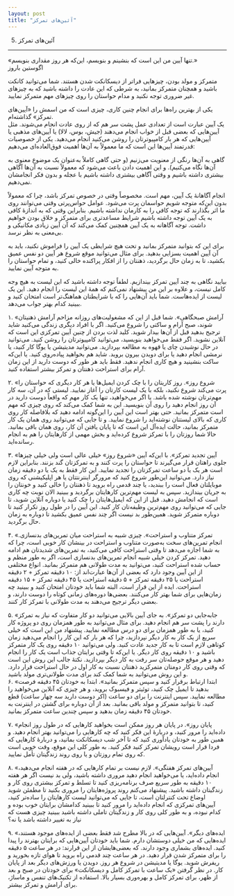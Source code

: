```yaml
---
layout: post
title: "آئین‌های تمرکز"
---
```

5. آئین‌های تمرکز
-----------------

«تنها آیین من این است که بنشینم و بنویسم، این‌که هر روز مقداری بنویسم.»\
اگوستین باروز

متمرکز و مولد بودن، چیزهایی فراتر از دیسکانکت شدن هستند. شما می‌توانید
کانکت باشید و همچنان متمرکز بمانید، به شرطی که این عادت را داشته باشید
که به چیزهای غیر ضروری توجه نکنید و مدام حواستان را روی چیزهای مهم
متمرکز نمایید.

یکی از بهترین راه‌ها برای انجام چنین کاری، چیزی است که من اسمش را
«آیین‌های تمرکز» گذاشته‌ام. \
یک آیین عبارت است از تعدادی عمل پشت سر هم که از روی عادت انجام می‌شوند.
مثل آیین‌هایی که بعضی قبل از خواب انجام می‌دهند (جیش، بوس، لالا) یا
آیین‌های مذهبی یا آیین‌هایی که هر بار کامپیوترتان را روشن می‌کنید انجام
می‌دهید. یکی از خصوصیات قدرتمند آیین‌ها این است که ما معمولاً به آن‌ها
اهمیت فوق‌العاده‌ای می‌دهیم:

گاهی به آن‌ها رنگی از معنویت می‌زنیم (و حتی گاهی کاملاً به‌عنوان یک
موضوع معنوی به آن‌ها نگاه می‌کنیم). و این اهمیت دادن باعث می‌شود که
معمولاً نسبت به آن‌ها آگاهی بیشتری داشته باشیم و وقتی آگاهی بیشتری داشته
باشیم با عجله و بدون فکر انجامشان نمی‌دهیم.

انجام آگاهانهٔ یک آیین، مهم است. مخصوصاً وقتی در خصوص تمرکز باشد، چرا که
معمولاً بدون این‌که متوجه شویم حواسمان پرت می‌شود. عوامل حواس‌پرتی وقتی
می‌توانند روی ما اثر بگذارند که توجه کافی را به کارمان نداشته باشیم.
بنابراین وقتی که به اندازهٔ کافی به یک آیین توجه داشته باشیم شرایط
مساعدتری برای متمرکز و خلاق بودن خواهیم داشت. توجه آگاهانه به یک آیین
همچنین کمک می‌کند که آن آیین زیادی مکانیکی و بی‌معنی به نظر نرسد.

برای این که بتوانید متمرکز بمانید و تحت هیچ شرایطی یک آیین را فراموش
نکنید، باید به آن آیین اهمیت بسزایی بدهید. برای مثال می‌توانید موقع شروع
هر آیین دو نفس عمیق بکشید، تا به زمان حال برگردید، ذهنتان را از افکار
پراکنده خالی کنید، و تمام حواستان را به متوجه آیین نمایید.

بیایید نگاهی به چند آیین تمرکز بیندازیم. لطفاً توجه داشته باشید که این
لیست به هیچ وجه کامل نیست، و علاوه بر این من پیشنهاد نمی‌کنم که همهٔ این
لیست را انجام دهید. این یک لیست از ایده‌هاست. شما باید آن‌هایی را که با
شرایطتان هماهنگ‌تر است امتحان کنید و ببینید کدام بهتر جواب می‌دهد.

۱. «آرامش صبحگاهی». شما قبل از این که مشغولیت‌های روزانه مزاحم آرامش
ذهنیتان شوند، صبح آرام و ساکتی را شروع می‌کنید. اگر با افراد دیگری زندگی
می‌کنید شاید ترجیح بدهید قبل از آن‌ها بیدار شوید. کلید لذت بردن از چنین
آیین تمرکزی این است که آنلاین نشوید. اگر فقط می‌خواهید بنویسید،
می‌توانید کامپیوترتان را روشن کنید. می‌توانید در حال نوشیدن چای یا قهوه
به مطالعه بپردازید. می‌توانید مدیتیشن یا یوگا کار کنید، یا نرمشی انجام
دهید یا برای دویدن بیرون بروید. شاید هم بخواهید پیاده‌روی کنید. یا
این‌که ساکت بنشینید و هیچ کاری انجام ندهید. فقط باید هر طور که دوست
دارید از این زمان آرام برای استراحت ذهنتان و تمرکز بیشتر استفاده کنید.

۲. «شروع روز». روز کاریتان را با چک کردن ایمیل‌ها یا هر کار دیگری که
حواستان را پرت می‌کند شروع نکنید، بلکه با یک لیست کارتان را آغاز نمایید.
لیستی که در آن، سه کار مهم‌ترتان نوشته شده باشد. یا اگر می‌خواهید، تنها
یک کار مهم که واقعاً دوست دارید در آن روز انجام دهید را روی آن بنویسید.
این به شما کمک می‌کند که روی چیزی که مهم است متمرکز بمانید. حتی بهتر است
این آیین را این‌گونه ادامه دهید که بلافاصله کار روی کاری که بالای
لیستتان نوشته‌اید را شروع نمایید. و تا جایی که می‌توانید روی همان یک کار
متمرکز بمانید، حالت ایده‌آل این است که تا پایان یافتن آن کار، روی همان
باقی بمانید. حالا شما روزتان را با تمرکز شروع کرده‌اید و بخش مهمی از
کارهایتان را هم به انجام رسانده‌اید.

۳. «آیین تجدید تمرکز». با این‌که آیین «شروع روز» خیلی عالی است ولی خیلی
چیزها جلوی راهتان قرار می‌گیرند تا حواستان را پرت کنند و به تمرکزتان گند
بزنند. بنابراین لازم است هر یک یا دو ساعت تمرکزتان را تجدید نمایید. این
کار فقط به یک یا دو دقیقه زمان نیاز دارد. می‌توانید این‌طور شروع کنید که
مرورگر اینترنتتان یا هر اپلیکیشنی که روی موبایلتان فعال است را ببندید،
یا چند قدمی راه بروید تا ذهنتان را خالی کنید و خونتان را به جریان
بیندازید. سپس به لیست مهم‌ترین کارهایتان برگردید و ببینید الان نوبت چه
کاری است که انجامش دهید. قبل از این که ایمیل‌هایتان را چک کنید یا دوباره
آنلاین شوید، تا جایی که می‌توانید روی مهم‌ترین وظیفه‌تان کار کنید. این
آیین را در طول روز تکرار کنید تا دوباره متمرکز شوید. همین‌طور بد نیست
اگر چند نفس عمیق بکشید تا دوباره به زمان حال برگردید.

۴. «تمرکز متناوب و استراحت». چیزی شبیه به استراحت میان تمرین‌های
بدنسازی. انجام تمرین‌های سخت به‌صورت متناوب و استراحت در بینشان کار خوبی
است، چرا که به شما اجازه می‌دهد تا وقتی استراحت کافی می‌کنید، به
تمرین‌های شدیدتان هم ادامه دهید. تمرکز کردن خیلی شبیه انجام تمرین‌های
بدنسازی است، اگر به طور منظم و حساب شده استراحت کنید، می‌توانید به مدت
طولانی هم متمرکز بمانید. انواع مختلفی از این آیین وجود دارد که بعضی از
آن‌ها عبارت‌اند از: ۱۰ دقیقه تمرکز + ۲ دقیقه استراحت یا ۲۵ دقیقه تمرکز +
۵ دقیقه استراحت یا ۴۵ دقیقه تمرکز + ۱۵ دقیقه استراحت. ایده از این قرار
است، البته شما باید خودتان امتحان کنید و ببینید چه زمان‌هایی برای شما
بهتر کار می‌کنند. بعضی‌ها دوره‌های زمانی کوتاه را دوست دارند، و بعضی
دیگر ترجیح می‌دهند به مدت طولانی با تمرکز کار کنند.

۵. «جابه‌جایی دو تمرکز». به جای آیین بالایی می‌توانید دو کار متفاوت که
نیاز به تمرکز دارند را پشت سر هم انجام دهید. برای مثال می‌توانید به طور
همزمان روی دو پروژه کار کنید، یا به طور همزمان برای دو درس مطالعه
نمایید. پیشنهاد من این است که خیلی سریع از یک کار به کار دیگر نپردازید،
چرا که هر بار که این کار را انجام می‌دهید زمان کوتاهی لازم است تا به کار
جدید عادت کنید. ولی می‌توانید ۱۰ دقیقه روی یک کار متمرکز باشید و ۱۰
دقیقه روی کار دیگر. یا این‌که تا وقتی برایتان جذاب است یک کار را انجام
دهید و هر موقع حوصله‌تان سر رفت به کار دیگر بپردازید. نکتهٔ جالب این روش
این است که وقتی روی کار دومتان متمرکزید ذهنتان نسبت به کار اول در حال
استراحت قرار دارد. و این روش می‌توانید به شما کمک کند برای مدت
طولانی‌تری مولد باشید.\
۶. «ابتدا ارتباط برقرار کنید و سپس متمرکز بمانید». ابتدا به خودتان ۴۵
دقیقه فرصت بدهید تا ایمیل چک کنید، توئیتر و فیسبوک بروید، و هر چیزی که
آنلاین می‌خواهید را مطالعه نمایید. سپس اینترنت را برای دو ساعت (اکر دوست
دارید سه چهار ساعت) قطع کنید، تا بتوانید متمرکز و مولد باقی بمانید. بعد
از آن دوباره برای گشتن در اینترنت به خودتان ۴۵ دقیقه زمان بدهید و سپس
چندین ساعت متمرکز بمانید.

۷. «پایان روز». در پایان هر روز ممکن است بخواهید کارهایی که در طول روز
انجام داده‌اید را مرور کنید، و دربارهٔ این فکر کنید که چه کارهایی را
می‌توانید بهتر انجام دهید. و همین طور به خودتان یادآوری کنید که تا آخر
شب دیسکانکت بمانید، و دربارهٔ کارهایی که فردا قرار است رویشان تمرکز کنید
فکر کنید. به طور کلی این موقع، وقت خوبی است که روی تمام روزتان و یا روی
روند زندگیتان تأمل نمایید.

۸. «آیین‌های تمرکز هفتگی». لازم نیست بر تمام کارهایی که در هفته انجام
می‌دهید، انجام داده‌اید، یا می‌خواهید انجام دهید مروری داشته باشید، ولی
بد نیست اگر هر هفته ۱۰ دقیقه به طور سریع صرف برنامه‌ریزی کنید تا تسلط و
تمرکز بیشتری روی کار و زندگیتان داشته باشید. پیشنهاد می‌کنم روند
پروژه‌هایتان را مروری بکنید تا مطمئن شوید اوضاع تحت کنترلتان است، تا
جایی که می‌توانید لیست کارهایتان را ساده‌تر کنید، آیین‌های تمرکزی که
انجام داده‌اید را مرور کنید تا ببینید کدامشان برایتان خوب بوده و کدام
نبوده، و به طور کلی روی کار و زندگیتان تاملی داشته باشید ببینید چیزی هست
که نیاز به تغییر داشته باشد یا نه؟

۹. «ایده‌های دیگر». آیین‌هایی که در بالا مطرح شد فقط بعضی از ایده‌های
موجود هستند، ایده‌هایی که من خیلی دوستشان دارم. شما باید خودتان
آیین‌هایی که برایتان بهترند را پیدا کنید. ایده‌های بشماری وجود دارند. که
بعضی‌هایشان از این قرارند: در هر ساعت ۵ دقیقه را برای متمرکز شدن قرار
دهید. در هر ساعت چند قدمی راه بروید تا هوای تازه بخورید و ریفرش شوید.
یوگا یا مدیتیشن در شروع هر روز. دویدن یا ورزش‌های دیگر بعد از پایان کار.
در نظر گرفتن «یک ساعت با تمرکز کامل و دیسکانکت» برای خودتان در صبح و بعد
از ظهر، برای تمرکز کامل و بهره‌وری بسیار بالا. استفاده از تکنیک‌های تنفس
و ماساژ، برای آرامش و تمرکز بیشتر.
